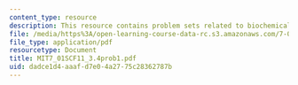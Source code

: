 ```yaml
---
content_type: resource
description: This resource contains problem sets related to biochemical genetics.
file: /media/https%3A/open-learning-course-data-rc.s3.amazonaws.com/7-01sc-fundamentals-of-biology-fall-2011/dadce1d4aaafd7e04a2775c28362787b_MIT7_01SCF11_3.4prob1.pdf
file_type: application/pdf
resourcetype: Document
title: MIT7_01SCF11_3.4prob1.pdf
uid: dadce1d4-aaaf-d7e0-4a27-75c28362787b
---
```

